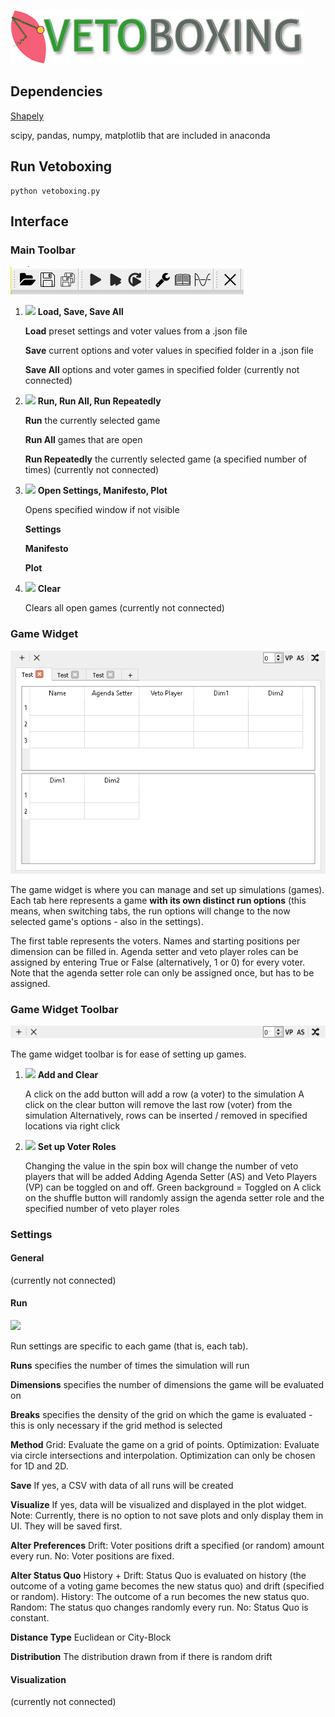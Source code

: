 ![](https://github.com/erocoar/vetoboxing/blob/master/vetoboxing/assets/vetoboxingLogo%20-%20Kopie.png)
## Dependencies
[Shapely](https://anaconda.org/conda-forge/shapely)

scipy, pandas, numpy, matplotlib that are included in anaconda

## Run Vetoboxing
```
python vetoboxing.py
```

## Interface
### Main Toolbar
![](https://github.com/erocoar/vetoboxing/blob/master/vetoboxing/rmd/mainToolbar.png)

1. ![](https://puu.sh/yjc9S/4bb6bd826e.png) **Load, Save, Save All**

   **Load** preset settings and voter values from a .json file
   
   **Save** current options and voter values in specified folder in a .json file
   
   **Save All** options and voter games in specified folder (currently not connected)
   
2. ![](https://puu.sh/yjbEH/f012e42bf0.png) **Run, Run All, Run Repeatedly**

   **Run** the currently selected game
   
   **Run All** games that are open
   
   **Run Repeatedly** the currently selected game (a specified number of times) (currently not connected)
   
3. ![](https://puu.sh/yjbOM/3afea006f6.png) **Open Settings, Manifesto, Plot**

   Opens specified window if not visible
   
   **Settings**
   
   **Manifesto**
   
   **Plot**
   
4. ![](https://puu.sh/yjbQl/9a0ba04cc6.png) **Clear**

   Clears all open games (currently not connected)
   
### Game Widget
![](https://github.com/erocoar/vetoboxing/blob/master/vetoboxing/rmd/gameTable.png)

The game widget is where you can manage and set up simulations (games). Each tab here represents a game **with its own distinct run options** (this means, when switching tabs, the run options will change to the now selected game's options - also in the settings). 

   The first table represents the voters. Names and starting positions per dimension can be filled in. Agenda setter and veto player roles can be assigned by entering True or False (alternatively, 1 or 0) for every voter. Note that the agenda setter role can only be assigned once, but has to be assigned.
 
 ### Game Widget Toolbar
 ![](https://github.com/erocoar/vetoboxing/blob/master/vetoboxing/rmd/gameTableToolbar.png)
 
 The game widget toolbar is for ease of setting up games. 
 
1. ![](https://puu.sh/yjbkI/544e2ff0f8.png) **Add and Clear**

   A click on the add button will add a row (a voter) to the simulation
   A click on the clear button will remove the last row (voter) from the simulation
   Alternatively, rows can be inserted / removed in specified locations via right click
    
2. ![](https://puu.sh/yjbpY/71b2ae502b.png) **Set up Voter Roles**

   Changing the value in the spin box will change the number of veto players that will be added
   Adding Agenda Setter (AS) and Veto Players (VP) can be toggled on and off. Green background = Toggled on
   A click on the shuffle button will randomly assign the agenda setter role and the specified number of veto player roles
   
### Settings 
#### General

(currently not connected)
#### Run
![](https://puu.sh/yjbRD/c4ee03efb3.png)

Run settings are specific to each game (that is, each tab).

**Runs** specifies the number of times the simulation will run

**Dimensions** specifies the number of dimensions the game will be evaluated on

**Breaks** specifies the density of the grid on which the game is evaluated - this is only necessary if the grid method is selected

**Method** Grid: Evaluate the game on a grid of points. Optimization: Evaluate via circle intersections and interpolation. Optimization can only be chosen for 1D and 2D.

**Save** If yes, a CSV with data of all runs will be created

**Visualize** If yes, data will be visualized and displayed in the plot widget. Note: Currently, there is no option to not save plots and only display them in UI. They will be saved first.

**Alter Preferences** Drift: Voter positions drift a specified (or random) amount every run. No: Voter positions are fixed.

**Alter Status Quo** History + Drift: Status Quo is evaluated on history (the outcome of a voting game becomes the new status quo) and drift (specified or random). History: The outcome of a run becomes the new status quo. Random: The status quo changes randomly every run. No: Status Quo is constant. 

**Distance Type** Euclidean or City-Block

**Distribution** The distribution drawn from if there is random drift

#### Visualization
(currently not connected)





   
 

